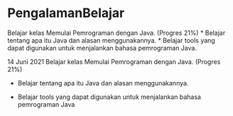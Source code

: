 # PengalamanBelajar
Belajar kelas Memulai Pemrograman dengan Java. (Progres 21%)  * Belajar tentang apa itu Java dan alasan menggunakannya.  * Belajar tools yang dapat digunakan untuk menjalankan bahasa pemrograman Java.

14 Juni 2021
Belajar kelas Memulai Pemrograman dengan Java. (Progres 21%)

* Belajar tentang apa itu Java dan alasan menggunakannya.

* Belajar tools yang dapat digunakan untuk menjalankan bahasa pemrograman Java
